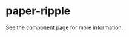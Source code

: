 paper-ripple
============

See the [component page](https://www.polymer-project.org/0.5/docs/elements/paper-ripple.html) for more information.
